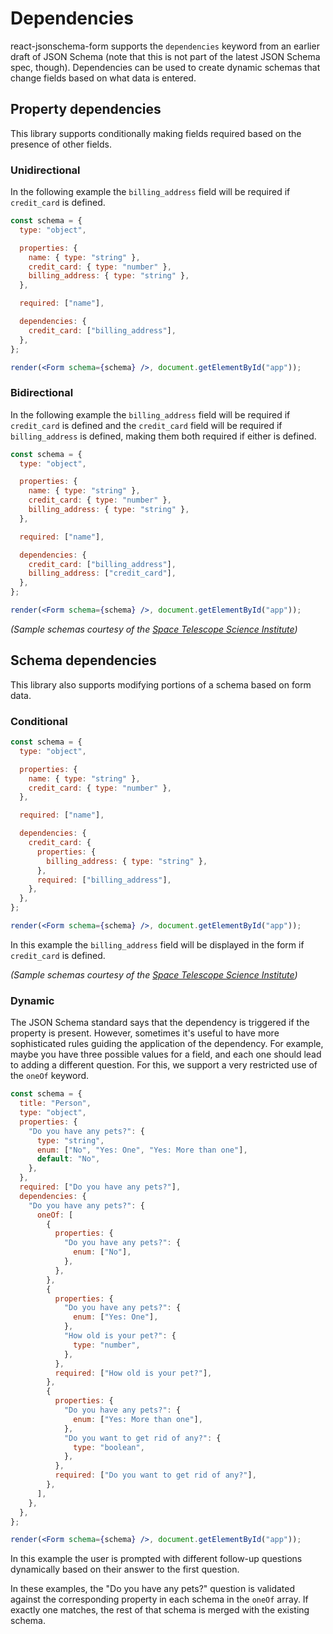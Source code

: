 # Dependencies

react-jsonschema-form supports the `dependencies` keyword from an earlier draft of JSON Schema (note that this is not part of the latest JSON Schema spec, though). Dependencies can be used to create dynamic schemas that change fields based on what data is entered.

## Property dependencies

This library supports conditionally making fields required based on the presence of other fields.

### Unidirectional

In the following example the `billing_address` field will be required if `credit_card` is defined.

```jsx
const schema = {
  type: "object",

  properties: {
    name: { type: "string" },
    credit_card: { type: "number" },
    billing_address: { type: "string" },
  },

  required: ["name"],

  dependencies: {
    credit_card: ["billing_address"],
  },
};

render(<Form schema={schema} />, document.getElementById("app"));
```

### Bidirectional

In the following example the `billing_address` field will be required if `credit_card` is defined and the `credit_card`
field will be required if `billing_address` is defined, making them both required if either is defined.

```jsx
const schema = {
  type: "object",

  properties: {
    name: { type: "string" },
    credit_card: { type: "number" },
    billing_address: { type: "string" },
  },

  required: ["name"],

  dependencies: {
    credit_card: ["billing_address"],
    billing_address: ["credit_card"],
  },
};

render(<Form schema={schema} />, document.getElementById("app"));
```

_(Sample schemas courtesy of the [Space Telescope Science Institute](https://spacetelescope.github.io/understanding-json-schema/reference/object.html#property-dependencies))_

## Schema dependencies

This library also supports modifying portions of a schema based on form data.

### Conditional

```jsx
const schema = {
  type: "object",

  properties: {
    name: { type: "string" },
    credit_card: { type: "number" },
  },

  required: ["name"],

  dependencies: {
    credit_card: {
      properties: {
        billing_address: { type: "string" },
      },
      required: ["billing_address"],
    },
  },
};

render(<Form schema={schema} />, document.getElementById("app"));
```

In this example the `billing_address` field will be displayed in the form if `credit_card` is defined.

_(Sample schemas courtesy of the [Space Telescope Science Institute](https://spacetelescope.github.io/understanding-json-schema/reference/object.html#schema-dependencies))_

### Dynamic

The JSON Schema standard says that the dependency is triggered if the property is present. However, sometimes it's useful to have more sophisticated rules guiding the application of the dependency. For example, maybe you have three possible values for a field, and each one should lead to adding a different question. For this, we support a very restricted use of the `oneOf` keyword.

```jsx
const schema = {
  title: "Person",
  type: "object",
  properties: {
    "Do you have any pets?": {
      type: "string",
      enum: ["No", "Yes: One", "Yes: More than one"],
      default: "No",
    },
  },
  required: ["Do you have any pets?"],
  dependencies: {
    "Do you have any pets?": {
      oneOf: [
        {
          properties: {
            "Do you have any pets?": {
              enum: ["No"],
            },
          },
        },
        {
          properties: {
            "Do you have any pets?": {
              enum: ["Yes: One"],
            },
            "How old is your pet?": {
              type: "number",
            },
          },
          required: ["How old is your pet?"],
        },
        {
          properties: {
            "Do you have any pets?": {
              enum: ["Yes: More than one"],
            },
            "Do you want to get rid of any?": {
              type: "boolean",
            },
          },
          required: ["Do you want to get rid of any?"],
        },
      ],
    },
  },
};

render(<Form schema={schema} />, document.getElementById("app"));
```

In this example the user is prompted with different follow-up questions dynamically based on their answer to the first question.

In these examples, the "Do you have any pets?" question is validated against the corresponding property in each schema in the `oneOf` array. If exactly one matches, the rest of that schema is merged with the existing schema.
